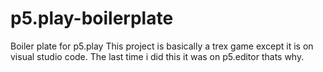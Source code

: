# p5.play-boilerplate
Boiler plate for p5.play
This project is basically a trex game except it is on visual studio code. The last time i did this it was on p5.editor thats why.
